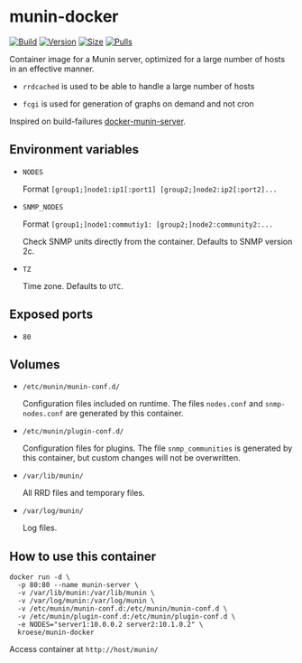 munin-docker
=============

[![Build]][build_url]
[![Version]][docker-hub]
[![Size]][docker-hub]
[![Pulls]][docker-hub]

[build_url]: https://github.com/kroese/munin-docker/
[docker-hub]: https://hub.docker.com/r/kroese/munin-docker

[Build]: https://github.com/kroese/munin-docker/actions/workflows/build.yml/badge.svg
[Size]: https://img.shields.io/docker/image-size/kroese/munin-docker/latest?color=066da5&label=size
[Pulls]: https://img.shields.io/docker/pulls/kroese/munin-docker.svg?style=flat&label=pulls
[Version]: https://img.shields.io/docker/v/kroese/munin-docker?arch=amd64&sort=date&color=066da5

Container image for a Munin server, optimized for a large number of hosts in an effective manner.

* `rrdcached` is used to be able to handle a large number of hosts

* `fcgi` is used for generation of graphs on demand and not cron

Inspired on build-failures [docker-munin-server](https://github.com/build-failure/docker-munin-server).

## Environment variables

* `NODES`

    Format `[group1;]node1:ip1[:port1] [group2;]node2:ip2[:port2]...`

* `SNMP_NODES`

    Format `[group1;]node1:commutiy1: [group2;]node2:community2:...`

    Check SNMP units directly from the container. Defaults to SNMP version 2c.

* `TZ`

    Time zone. Defaults to `UTC`.

## Exposed ports

* `80`

## Volumes

* `/etc/munin/munin-conf.d/`

    Configuration files included on runtime. The files `nodes.conf` and `snmp-nodes.conf` are generated by this container.

* `/etc/munin/plugin-conf.d/`

    Configuration files for plugins. The file `snmp_communities` is generated by this container, but custom changes will not be overwritten.

* `/var/lib/munin/`

    All RRD files and temporary files.

* `/var/log/munin/`

    Log files.

## How to use this container

```
docker run -d \
  -p 80:80 --name munin-server \
  -v /var/lib/munin:/var/lib/munin \
  -v /var/log/munin:/var/log/munin \
  -v /etc/munin/munin-conf.d:/etc/munin/munin-conf.d \
  -v /etc/munin/plugin-conf.d:/etc/munin/plugin-conf.d \
  -e NODES="server1:10.0.0.2 server2:10.1.0.2" \
  kroese/munin-docker
```

Access container at `http://host/munin/`
